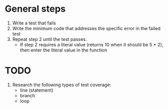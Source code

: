 # General steps

1. Write a test that fails
2. Write the minimum code that addresses the specific error in the failed test
3. Repeat step 2 until the test passes.
    - If step 2 requires a literal value (returns 10 when it should be 5 * 2), then enter the literal value in the function

# TODO

1. Research the following types of test coverage:
    - line (statement)
    - branch
    - loop